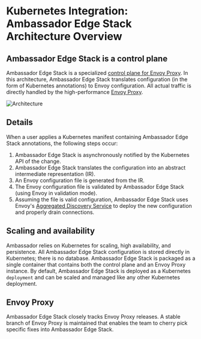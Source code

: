 # Kubernetes Integration: Ambassador Edge Stack Architecture Overview

## Ambassador Edge Stack is a control plane

Ambassador Edge Stack is a specialized [control plane for Envoy Proxy](https://blog.getambassador.io/the-importance-of-control-planes-with-service-meshes-and-front-proxies-665f90c80b3d). In this architecture, Ambassador Edge Stack translates configuration (in the form of Kubernetes annotations) to Envoy configuration. All actual traffic is directly handled by the high-performance [Envoy Proxy](https://www.envoyproxy.io).

![Architecture](/doc-images/ambassador-arch.png)

## Details

When a user applies a Kubernetes manifest containing Ambassador Edge Stack annotations, the following steps occur:

1. Ambassador Edge Stack is asynchronously notified by the Kubernetes API of the change.
2. Ambassador Edge Stack translates the configuration into an abstract intermediate representation (IR).
3. An Envoy configuration file is generated from the IR.
4. The Envoy configuration file is validated by Ambassador Edge Stack (using Envoy in validation mode).
5. Assuming the file is valid configuration, Ambassador Edge Stack uses Envoy's [Aggregated Discovery Service](https://www.envoyproxy.io/docs/envoy/latest/configuration/overview/v2_overview#aggregated-discovery-service) to deploy the new configuration and properly drain connections.

## Scaling and availability

Ambassador relies on Kubernetes for scaling, high availability, and persistence. All Ambassador Edge Stack configuration is stored directly in Kubernetes; there is no database. Ambassador Edge Stack is packaged as a single container that contains both the control plane and an Envoy Proxy instance. By default, Ambassador Edge Stack is deployed as a Kubernetes `deployment` and can be scaled and managed like any other Kubernetes deployment.

## Envoy Proxy

Ambassador Edge Stack closely tracks Envoy Proxy releases. A stable branch of Envoy Proxy is maintained that enables the team to cherry pick specific fixes into Ambassador Edge Stack.



